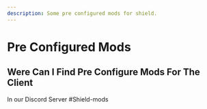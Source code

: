 ```yaml
---
description: Some pre configured mods for shield.
---
```


# Pre Configured Mods

## Were Can I Find Pre Configure Mods For The Client

In our Discord Server #Shield-mods
